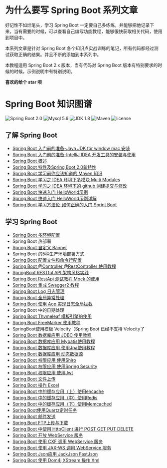 # 为什么要写 Spring Boot 系列文章

好记性不如烂笔头，学习 Spring Boot 一定要自己多练练，并能够把他记录下来，当有需要的时候，可以查看自己编写功能教程，能够很快获取相关代码，使用到项目中。

本系列文章是针对 Spring Boot 各个知识点实战训练的笔记，所有代码都经过测试获取正确的结果。并且不断的添加到本系列中。

本教程适用 Spring Boot 2.x 版本，当有代码对 Spring Boot 版本有特别要求的时候的时候，示例说明中有特别说明。

**喜欢的给个 star 呗**

# Spring Boot 知识图谱

![Spring Boot 2.0](https://img.shields.io/badge/Spring%20Boot-2.0-brightgreen.svg)
![Mysql 5.6](https://img.shields.io/badge/Mysql-5.6-blue.svg)
![JDK 1.8](https://img.shields.io/badge/JDK-1.8-brightgreen.svg)
![Maven](https://img.shields.io/badge/Maven-3.5.0-yellowgreen.svg)
![license](https://img.shields.io/badge/license-MPL--2.0-blue.svg)

## 了解 Spring Boot
- [Spring Boot 入门前的准备-Java JDK for window mac 安装](https://www.cnblogs.com/fishpro/p/spring-knowledge-graph-1-window-mac-install-jdk.html)
- [Spring Boot 入门前的准备-IntelliJ IDEA 开发工具的安装与使用](https://www.cnblogs.com/fishpro/p/spring-knowledge-graph-1-java-ide.html)
- [Spring Boot 概述](https://www.cnblogs.com/fishpro/p/11135358.html)
- [Spring Boot 特性及Spring Boot 2.0新特性](https://www.cnblogs.com/fishpro/p/11135362.html)
- [Spring Boot 学习前你应该知道的 Maven 知识](https://www.cnblogs.com/fishpro/p/11140900.html)
- [Spring Boot 学习之 IDEA 环境下多模块 Multi Modules](https://www.cnblogs.com/fishpro/p/11165827.html)
- [Spring Boot 学习之 IDEA 环境下的 github 创建提交与修改](https://www.cnblogs.com/fishpro/p/11167353.html)
- [Spring Boot 快速入门 HelloWorld示例](https://www.cnblogs.com/fishpro/p/spring-boot-study-helloworld.html)
- [Spring Boot 快速入门 HelloWorld示例详解](https://www.cnblogs.com/fishpro/p/10675293.html)
- [Spring Boot 学习方法论-如何正确的入门 Sprint Boot](https://www.cnblogs.com/fishpro/p/11144008.html)

## 学习 Spring Boot

- [Spring Boot 多环境配置](https://www.cnblogs.com/fishpro/p/11154872.html)
- Spring Boot 热部署
- [Spring Boot 自定义 Banner](https://www.cnblogs.com/fishpro/p/spring-boot-study-banner.html)
- Spring Boot 的5种生产环境部署方式
- [Spring Boot 配置文件和命令行配置](https://www.cnblogs.com/fishpro/p/spring-boot-study-cfg.html)
- [Spring Boot @Controller @RestController 使用教程](https://www.cnblogs.com/fishpro/p/spring-boot-study-restcontroller.html)
- [SpringBoot RESTful API 架构风格实践](https://www.cnblogs.com/fishpro/p/spring-boot-study-restful.html)
- [Spring Boot RestApi 测试教程 Mock 的使用](https://www.cnblogs.com/fishpro/p/spring-boot-study-resttest-mock.html)
- [Spring Boot 集成 Swagger2 教程](https://www.cnblogs.com/fishpro/p/spring-boot-study-swagger2.html)
- [Spring Boot Log 日志管理](https://www.cnblogs.com/fishpro/p/11167469.html)
- [Spring Boot 全局异常处理](https://www.cnblogs.com/fishpro/p/11179688.html)
- [Spring Boot 使用 Aop 实现日志全局拦截](https://www.cnblogs.com/fishpro/p/11183086.html)
- Spring Boot 中的日期处理
- [Spring Boot Thymeleaf 模板引擎的使用](https://www.cnblogs.com/fishpro/p/11175391.html)
- [Spring Boot FreeMarker 使用教程](https://www.cnblogs.com/fishpro/p/spring-boot-study-freemarker.html)
- SpringBoot使用模板 Velocity（Spring Boot 已经不支持 Velocity了
- [Spring Boot 数据库应用 JDBC 使用教程](https://www.cnblogs.com/fishpro/p/spring-boot-study-jdbc.html)
- [Spring Boot 数据库应用 Mybatis使用教程](https://www.cnblogs.com/fishpro/p/spring-boot-study-mybatis.html)
- [Spring Boot 数据库应用 使用Jpa使用教程](https://www.cnblogs.com/fishpro/p/spring-boot-study-jpa.html)
- [Spring Boot 数据库应用 动态数据源](https://www.cnblogs.com/fishpro/p/spring-boot-study-dynamicdb.html)
- [Spring Boot 权限应用 使用Shiro](https://www.cnblogs.com/fishpro/p/spring-boot-study-study.html)
- [Spring Boot 权限应用 使用Spring Security](https://www.cnblogs.com/fishpro/p/spring-boot-study-securing.html)
- [Spring Boot 权限应用 使用Jwt](https://www.cnblogs.com/fishpro/p/spring-boot-study-jwt.html)
- [Spring Boot 文件上传](https://www.cnblogs.com/fishpro/p/spring-boot-study-upload.html)
- [Spring Boot 操作 Excel](https://www.cnblogs.com/fishpro/p/spring-boot-study-excel.html)
- [Spring Boot 中的缓存应用（上）使用ehcache](https://www.cnblogs.com/fishpro/p/spring-boot-study-ehcache.html)
- [Spring Boot 中的缓存应用（中）使用Redis](https://www.cnblogs.com/fishpro/p/spring-boot-study-redis.html)
- [Spring Boot 中的缓存应用（下）使用Memcached](https://www.cnblogs.com/fishpro/p/spring-boot-study-memcached.html)
- [Spring Boot使用Quartz定时任务](https://www.cnblogs.com/fishpro/p/spring-boot-study-quartz.html)
- [Spring Boot 邮件发送](https://www.cnblogs.com/fishpro/p/spring-boot-study-sendemail.html)
- [Spring Boot FTP上传与下载](https://www.cnblogs.com/fishpro/p/spring-boot-study-ftpclient.html)
- [Spring Boot 中使用 HttpClient 进行 POST GET PUT DELETE](https://www.cnblogs.com/fishpro/p/spring-boot-study-httpclient.html)
- [Spring Boot 开放 WebService 服务](https://www.cnblogs.com/fishpro/p/spring-boot-study-webservice.html)
- [Spring Boot 使用 CXF 调用 WebService 服务](https://www.cnblogs.com/fishpro/p/spring-boot-study-cxfclient.html)
- [Spring Boot 使用 JAX-WS 调用 WebService 服务](https://www.cnblogs.com/fishpro/p/spring-boot-study-webservicejaxws.html)
- [Spring Boot Json应用 JackJson FastJson](https://www.cnblogs.com/fishpro/p/spring-boot-study-jackjson.html)
- [Spring Boot 使用 Dom4j XStream 操作 Xml](https://www.cnblogs.com/fishpro/p/spring-boot-study-xml.html)
